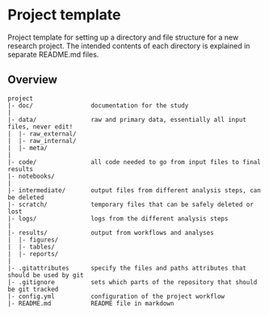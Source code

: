 # Project template

Project template for setting up a directory and file structure for a new research project.
The intended contents of each directory is explained in separate README.md files.

## Overview

```
project
|- doc/                documentation for the study
|
|- data/               raw and primary data, essentially all input files, never edit!
|  |- raw_external/
|  |- raw_internal/
|  |- meta/
|
|- code/               all code needed to go from input files to final results
|- notebooks/
|
|- intermediate/       output files from different analysis steps, can be deleted
|- scratch/            temporary files that can be safely deleted or lost
|- logs/               logs from the different analysis steps
|
|- results/            output from workflows and analyses
|  |- figures/
|  |- tables/
|  |- reports/
|
|- .gitattributes      specify the files and paths attributes that should be used by git
|- .gitignore          sets which parts of the repository that should be git tracked
|- config.yml          configuration of the project workflow
|- README.md           README file in markdown
```
